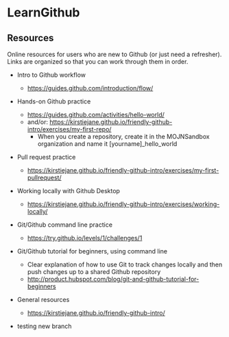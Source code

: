 # LearnGithub

## Resources
Online resources for users who are new to Github (or just need a refresher). Links are organized so that you can work through them in order. 
- Intro to Github workflow
  - https://guides.github.com/introduction/flow/
- Hands-on Github practice
  - https://guides.github.com/activities/hello-world/
  - and/or: https://kirstiejane.github.io/friendly-github-intro/exercises/my-first-repo/
    - When you create a repository, create it in the MOJNSandbox organization and name it [yourname]_hello_world
- Pull request practice
  - https://kirstiejane.github.io/friendly-github-intro/exercises/my-first-pullrequest/
- Working locally with Github Desktop
  - https://kirstiejane.github.io/friendly-github-intro/exercises/working-locally/
- Git/Github command line practice
  - https://try.github.io/levels/1/challenges/1
- Git/Github tutorial for beginners, using command line
  - Clear explanation of how to use Git to track changes locally and then push changes up to a shared Github repository
  - http://product.hubspot.com/blog/git-and-github-tutorial-for-beginners
  
- General resources
  - https://kirstiejane.github.io/friendly-github-intro/
- testing new branch
